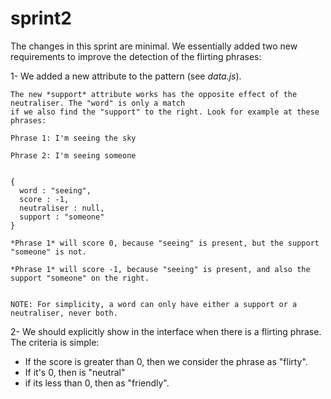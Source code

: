 # sprint2
The changes in this sprint are minimal. We essentially added two new requirements to improve the 
detection of the flirting phrases:

1- We added a new attribute to the pattern (see *data.js*).

```
The new *support* attribute works has the opposite effect of the neutraliser. The "word" is only a match
if we also find the "support" to the right. Look for example at these phrases:

Phrase 1: I'm seeing the sky

Phrase 2: I'm seeing someone


{
  word : "seeing",
  score : -1,
  neutraliser : null,
  support : "someone"
}

*Phrase 1* will score 0, because "seeing" is present, but the support "someone" is not.

*Phrase 1* will score -1, because "seeing" is present, and also the support "someone" on the right.


NOTE: For simplicity, a word can only have either a support or a neutraliser, never both. 

```

2- We should explicitly show in the interface when there is a flirting phrase. The criteria is simple:
- If the score is greater than 0, then we consider the phrase as "flirty".
- If it's 0, then is "neutral"
- if its less than 0, then as "friendly".


